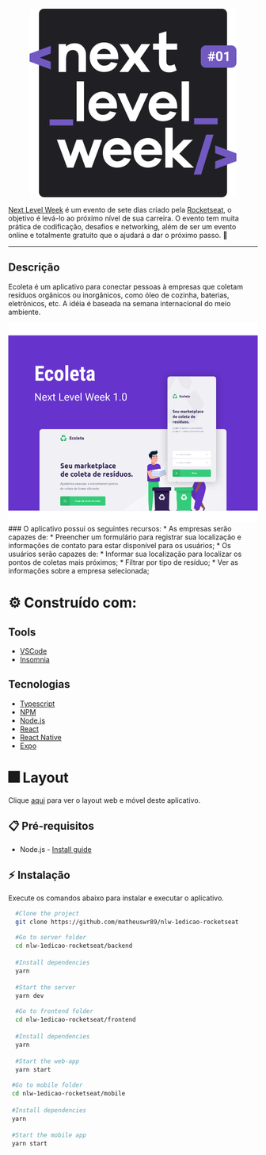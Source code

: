 <!-- PROJECT LOGO -->
<p align="center">
  <a href="https://github.com/matheuswr89/nlw-1edicao-rocketseat">
     <img src=".github/logo.svg" alt="Logo">
  </a>

  [Next Level Week](http://nextlevelweek.com/) é um evento de sete dias criado pela [Rocketseat](https://rocketseat.com.br/), o objetivo é levá-lo ao próximo nível de sua carreira. O evento tem muita prática de codificação, desafios e networking, além de ser um evento online e totalmente gratuito que o ajudará a dar o próximo passo. :rocket:
</p>

***

## Descrição
Ecoleta é um aplicativo para conectar pessoas à empresas que coletam resíduos orgânicos ou inorgânicos, como óleo de cozinha, baterias, eletrônicos, etc. A idéia é baseada na semana internacional do meio ambiente.
<div align="center"><img src=".github/capa.svg" alt="Ecoleta"></div>
### O aplicativo possui os seguintes recursos:
* As empresas serão capazes de:
  * Preencher um formulário para registrar sua localização e informações de contato para estar disponível para os usuários;
* Os usuários serão capazes de:
  * Informar sua localização para localizar os pontos de coletas mais próximos;
  * Filtrar por tipo de resíduo;
  * Ver as informações sobre a empresa selecionada;
  
# :gear: Construído  com:
  ## Tools
  * [VSCode](https://code.visualstudio.com/)
  * [Insomnia](https://insomnia.rest/)

  ## Tecnologias
  * [Typescript](https://www.typescriptlang.org/)
  * [NPM](https://www.npmjs.com/)
  * [Node.js](https://nodejs.org/)
  * [React](https://reactjs.org/)
  * [React Native](https://reactnative.dev/)
  * [Expo](https://expo.io/)

# :fireworks: Layout
Clique [aqui](https://www.figma.com/file/9TlOcj6l7D05fZhU12xWT3/Ecoleta-(Booster)?node-id=0%3A1) para ver o layout web e móvel deste aplicativo.

## :clipboard: Pré-requisitos

* Node.js - [Install guide](https://nodejs.org/en/download/package-manager/)

## :zap: Instalação
Execute os comandos abaixo para instalar e executar o aplicativo.
  ```sh
    #Clone the project
    git clone https://github.com/matheuswr89/nlw-1edicao-rocketseat
  ```

  ```sh
    #Go to server folder
    cd nlw-1edicao-rocketseat/backend

    #Install dependencies
    yarn

    #Start the server
    yarn dev
   ```

  ```sh
    #Go to frontend folder
    cd nlw-1edicao-rocketseat/frontend

    #Install dependencies
    yarn

    #Start the web-app
    yarn start
   ```
   ```sh
    #Go to mobile folder
    cd nlw-1edicao-rocketseat/mobile

    #Install dependencies
    yarn

    #Start the mobile app
    yarn start
   ```
